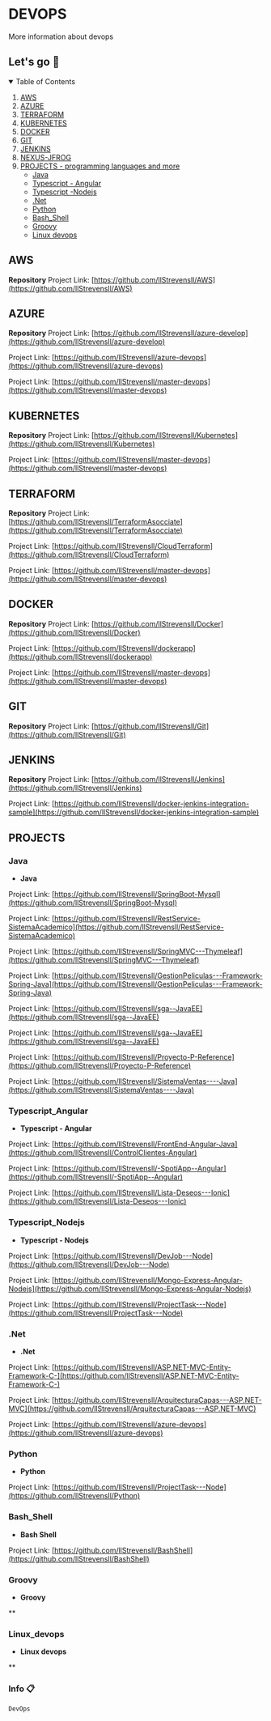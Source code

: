 # DEVOPS

More information about devops

## Let's go 🚀

<!-- TABLE OF CONTENTS -->
<details open="open">
  <summary>Table of Contents</summary>
  <ol>
    <li><a href="#aws">AWS</a></li>
    <li><a href="#azure">AZURE</a></li>
    <li><a href="#terraform">TERRAFORM</a></li>
    <li><a href="#kubernetes">KUBERNETES</a></li>
    <li><a href="#docker">DOCKER</a></li>
    <li><a href="#git">GIT</a></li>
    <li><a href="#jenkis">JENKINS</a></li>
    <li><a href="#nexus-jfrog">NEXUS-JFROG</a></li>
    <li>
        <a href="#projects">PROJECTS - programming languages and more</a>
        <ul>
            <li><a href="#java">Java</a></li>
            <li><a href="#Typescript_Angular">Typescript - Angular</a></li>
            <li><a href="#Typescript_Nodejs">Typescript -Nodejs</a></li>
            <li><a href="#.Net">.Net</a></li>
            <li><a href="#Python">Python</a></li>
            <li><a href="#Bash_Shell">Bash_Shell</a></li>
            <li><a href="#Groovy">Groovy</a></li>
            <li><a href="#Linux_devops">Linux devops</a></li>
         </ul>
    </li>
  </ol>
</details>


<!-- CONTACT -->
## AWS

**Repository**
Project Link: [https://github.com/llStrevensll/AWS](https://github.com/llStrevensll/AWS)

## AZURE

**Repository**
Project Link: [https://github.com/llStrevensll/azure-develop](https://github.com/llStrevensll/azure-develop)

Project Link: [https://github.com/llStrevensll/azure-devops](https://github.com/llStrevensll/azure-devops)

Project Link: [https://github.com/llStrevensll/master-devops](https://github.com/llStrevensll/master-devops)


## KUBERNETES

**Repository**
Project Link: [https://github.com/llStrevensll/Kubernetes](https://github.com/llStrevensll/Kubernetes)

Project Link: [https://github.com/llStrevensll/master-devops](https://github.com/llStrevensll/master-devops)

## TERRAFORM

**Repository**
Project Link: [https://github.com/llStrevensll/TerraformAsocciate](https://github.com/llStrevensll/TerraformAsocciate)

Project Link: [https://github.com/llStrevensll/CloudTerraform](https://github.com/llStrevensll/CloudTerraform)

Project Link: [https://github.com/llStrevensll/master-devops](https://github.com/llStrevensll/master-devops)

## DOCKER

**Repository**
Project Link: [https://github.com/llStrevensll/Docker](https://github.com/llStrevensll/Docker)

Project Link: [https://github.com/llStrevensll/dockerapp](https://github.com/llStrevensll/dockerapp)

Project Link: [https://github.com/llStrevensll/master-devops](https://github.com/llStrevensll/master-devops)


## GIT

**Repository**
Project Link: [https://github.com/llStrevensll/Git](https://github.com/llStrevensll/Git)


## JENKINS
**Repository**
Project Link: [https://github.com/llStrevensll/Jenkins](https://github.com/llStrevensll/Jenkins)

Project Link: [https://github.com/llStrevensll/docker-jenkins-integration-sample](https://github.com/llStrevensll/docker-jenkins-integration-sample)


## PROJECTS

### Java
* **Java**

Project Link: [https://github.com/llStrevensll/SpringBoot-Mysql](https://github.com/llStrevensll/SpringBoot-Mysql)

Project Link: [https://github.com/llStrevensll/RestService-SistemaAcademico](https://github.com/llStrevensll/RestService-SistemaAcademico)

Project Link: [https://github.com/llStrevensll/SpringMVC---Thymeleaf](https://github.com/llStrevensll/SpringMVC---Thymeleaf)

Project Link: [https://github.com/llStrevensll/GestionPeliculas---Framework-Spring-Java](https://github.com/llStrevensll/GestionPeliculas---Framework-Spring-Java)

Project Link: [https://github.com/llStrevensll/sga--JavaEE](https://github.com/llStrevensll/sga--JavaEE)

Project Link: [https://github.com/llStrevensll/sga--JavaEE](https://github.com/llStrevensll/sga--JavaEE)

Project Link: [https://github.com/llStrevensll/Proyecto-P-Reference](https://github.com/llStrevensll/Proyecto-P-Reference)

Project Link: [https://github.com/llStrevensll/SistemaVentas----Java](https://github.com/llStrevensll/SistemaVentas----Java)

### Typescript_Angular
* **Typescript - Angular**

Project Link: [https://github.com/llStrevensll/FrontEnd-Angular-Java](https://github.com/llStrevensll/ControlClientes-Angular)

Project Link: [https://github.com/llStrevensll/-SpotiApp--Angular](https://github.com/llStrevensll/-SpotiApp--Angular)

Project Link: [https://github.com/llStrevensll/Lista-Deseos---Ionic](https://github.com/llStrevensll/Lista-Deseos---Ionic)

### Typescript_Nodejs
* **Typescript - Nodejs**

Project Link: [https://github.com/llStrevensll/DevJob---Node](https://github.com/llStrevensll/DevJob---Node)

Project Link: [https://github.com/llStrevensll/Mongo-Express-Angular-Nodejs](https://github.com/llStrevensll/Mongo-Express-Angular-Nodejs)

Project Link: [https://github.com/llStrevensll/ProjectTask---Node](https://github.com/llStrevensll/ProjectTask---Node)

### .Net
* **.Net**

Project Link: [https://github.com/llStrevensll/ASP.NET-MVC-Entity-Framework-C-](https://github.com/llStrevensll/ASP.NET-MVC-Entity-Framework-C-)

Project Link: [https://github.com/llStrevensll/ArquitecturaCapas---ASP.NET-MVC](https://github.com/llStrevensll/ArquitecturaCapas---ASP.NET-MVC)

Project Link: [https://github.com/llStrevensll/azure-devops](https://github.com/llStrevensll/azure-devops)

### Python
* **Python**

Project Link: [https://github.com/llStrevensll/ProjectTask---Node](https://github.com/llStrevensll/Python)

### Bash_Shell
* **Bash Shell**

Project Link: [https://github.com/llStrevensll/BashShell](https://github.com/llStrevensll/BashShell)

### Groovy
* **Groovy**

**

### Linux_devops
* **Linux devops**

**

### Info 📋

```
DevOps
```
